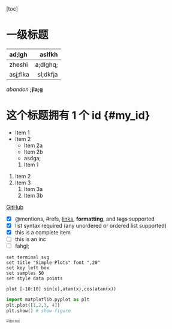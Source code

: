 [toc]



# 一级标题

|ad;lgh|aslfkh|
|:--|--:|
|zheshi|a;dlghq;|
|asj;flka|sl;dkfja|
*abandon*
**;jla;g**

# 这个标题拥有 1 个 id {#my_id}

- Item 1
- Item 2
  - Item 2a
  - Item 2b
  - asdga;
  1. Item 1

1. Item 2
1. Item 3
   1. Item 3a
   1. Item 3b

[GitHub](http://github.com)

- [x] @mentions, #refs, [links](), **formatting**, and <del>tags</del> supported
- [x] list syntax required (any unordered or ordered list supported)
- [x] this is a complete item
- [ ] this is an inc
- [ ] fahgl;
```gnuplot {cmd=ture output="html"}
set terminal svg
set title "Simple Plots" font ",20"
set key left box
set samples 50
set style data points

plot [-10:10] sin(x),atan(x),cos(atan(x))
```
```python {cmd=true matplotlib=true}
import matplotlib.pyplot as plt
plt.plot([1,2,3, 4])
plt.show() # show figure
```

<img src="C:\Users\2\OneDrive\Pictures\05 (14).jpg" alt="图片测试" style="zoom:50%;" />

